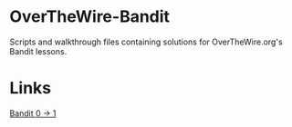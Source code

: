 # OverTheWire-Bandit
Scripts and walkthrough files containing solutions for OverTheWire.org's Bandit lessons.

# Links
[Bandit 0 -> 1](https://overthewire.org/wargames/bandit/bandit1.html)
